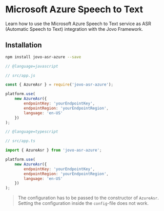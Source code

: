 # Microsoft Azure Speech to Text

Learn how to use the Microsoft Azure Speech to Text service as ASR (Automatic Speech to Text) integration with the Jovo Framework.

## Installation

```sh
npm install jovo-asr-azure --save
```

```javascript
// @language=javascript

// src/app.js

const { AzureAsr } = require('jovo-asr-azure');

platform.use(
	new AzureAsr({
		endpointKey: 'yourEndpointKey',
		endpointRegion: 'yourEndpointRegion',
		language: 'en-US'
	})
);

// @language=typescript

// src/app.ts

import { AzureAsr } from 'jovo-asr-azure';

platform.use(
	new AzureAsr({
		endpointKey: 'yourEndpointKey',
		endpointRegion: 'yourEndpointRegion',
		language: 'en-US'
	})
);
```

> The configuration has to be passed to the constructor of `AzureAsr`. Setting the configuration inside the `config`-file does not work.

<!--[metadata]: {"description": "Learn how to use the Microsoft Azure Speech to Text service as ASR (Automatic Speech to Text) integration with the Jovo Framework.",
"route": "asr/microsoft-azure" }-->
